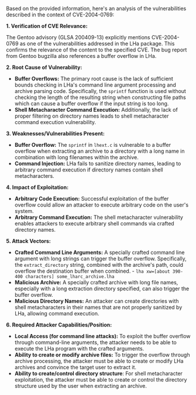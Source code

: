 Based on the provided information, here's an analysis of the vulnerabilities described in the context of CVE-2004-0769:

**1. Verification of CVE Relevance:**

The Gentoo advisory (GLSA 200409-13) explicitly mentions CVE-2004-0769 as one of the vulnerabilities addressed in the LHa package. This confirms the relevance of the content to the specified CVE. The bug report from Gentoo bugzilla also references a buffer overflow in LHa.

**2. Root Cause of Vulnerability:**
   - **Buffer Overflows:** The primary root cause is the lack of sufficient bounds checking in LHa's command line argument processing and archive parsing code. Specifically, the `sprintf` function is used without checking the length of the resulting string when constructing file paths which can cause a buffer overflow if the input string is too long.
   - **Shell Metacharacter Command Execution:** Additionally, the lack of proper filtering on directory names leads to shell metacharacter command execution vulnerability.

**3. Weaknesses/Vulnerabilities Present:**
   - **Buffer Overflow:** The `sprintf` in `lhext.c` is vulnerable to a buffer overflow when extracting an archive to a directory with a long name in combination with long filenames within the archive.
   - **Command Injection:** LHa fails to sanitize directory names, leading to arbitrary command execution if directory names contain shell metacharacters.

**4. Impact of Exploitation:**
   - **Arbitrary Code Execution:** Successful exploitation of the buffer overflow could allow an attacker to execute arbitrary code on the user's system.
   - **Arbitrary Command Execution:** The shell metacharacter vulnerability enables attackers to execute arbitrary shell commands via crafted directory names.

**5. Attack Vectors:**
   - **Crafted Command Line Arguments:** A specially crafted command line argument with long strings can trigger the buffer overflow. Specifically, the `extract_directory` string, combined with the archive's path, could overflow the destination buffer when combined.
    - `lha xw=[about 390-400 characters] some_lharc_archive.lha`
   - **Malicious Archive:** A specially crafted archive with long file names, especially with a long extraction directory specified, can also trigger the buffer overflow.
   - **Malicious Directory Names:** An attacker can create directories with shell metacharacters in their names that are not properly sanitized by LHa, allowing command execution.

**6. Required Attacker Capabilities/Position:**
   - **Local Access (for command line attacks):** To exploit the buffer overflow through command-line arguments, the attacker needs to be able to execute the LHa program with the crafted arguments.
   - **Ability to create or modify archive files:** To trigger the overflow through archive processing, the attacker must be able to create or modify LHa archives and convince the target user to extract it.
   - **Ability to create/control directory structure**: For shell metacharacter exploitation, the attacker must be able to create or control the directory structure used by the user when extracting an archive.